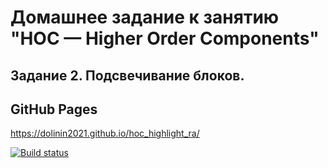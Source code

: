# Домашнее задание к занятию "HOC — Higher Order Components"
## Задание 2. Подсвечивание блоков.

## GitHub Pages
https://dolinin2021.github.io/hoc_highlight_ra/

[![Build status](https://ci.appveyor.com/api/projects/status/tg93o150hcv3p3gv?svg=true)](https://ci.appveyor.com/project/Dolinin2021/hoc-highlight-ra)
